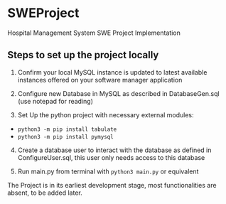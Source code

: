 # SWEProject
Hospital Management System SWE Project Implementation

## Steps to set up the project locally

1. Confirm your local MySQL instance is updated to latest available instances offered on your software manager application
   
2. Configure new Database in MySQL as described in DatabaseGen.sql (use notepad for reading)
 
3. Set Up the python project with necessary external modules:
   
  - ``python3 -m pip install tabulate``
  - ``python3 -m pip install pymysql``
 
4. Create a database user to interact with the database as defined in ConfigureUser.sql, this user only needs access to this database

5. Run main.py from terminal with ``python3 main.py`` or equivalent

The Project is in its earliest development stage, most functionalities are absent, to be added later.
